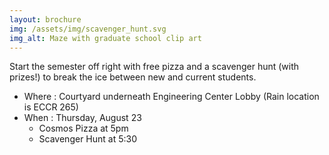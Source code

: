 ```yaml
---
layout: brochure
img: /assets/img/scavenger_hunt.svg
img_alt: Maze with graduate school clip art
---
```


Start the semester off right with free pizza and a scavenger hunt (with prizes!) to break the ice between new and current students. 

- Where : Courtyard underneath Engineering Center Lobby (Rain location is ECCR 265)
- When : Thursday, August 23
	- Cosmos Pizza at 5pm 
	- Scavenger Hunt at 5:30

<!--full-->